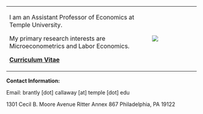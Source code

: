 
<table>
<tr>
<td width="75%">

I am an Assistant Professor of Economics at Temple University. <p>

My primary research interests are Microeconometrics and Labor Economics. <p>

<b><a href="http://bc.bmciv.com/files/2016/09/Callaway-CV-9-2016.pdf">Curriculum Vitae</a></b>

</td>

<td width="25%">

<img src="http://bc.bmciv.com/files/2016/09/IMG_0873-225x300.jpg">

</td>
</tr>
</table>



**Contact Information:**

Email: brantly [dot] callaway [at] temple [dot] edu

1301 Cecil B. Moore Avenue
Ritter Annex 867
Philadelphia, PA 19122

